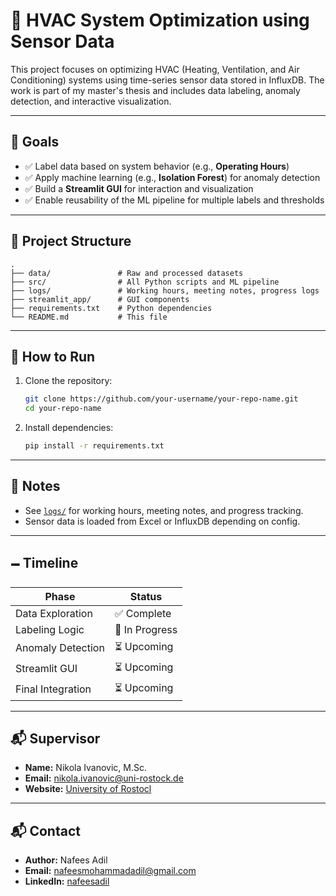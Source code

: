 
# 🏢 HVAC System Optimization using Sensor Data

This project focuses on optimizing HVAC (Heating, Ventilation, and Air Conditioning) systems using time-series sensor data stored in InfluxDB. The work is part of my master's thesis and includes data labeling, anomaly detection, and interactive visualization.

---

## 🚀 Goals

- ✅ Label data based on system behavior (e.g., **Operating Hours**)
- ✅ Apply machine learning (e.g., **Isolation Forest**) for anomaly detection
- ✅ Build a **Streamlit GUI** for interaction and visualization
- ✅ Enable reusability of the ML pipeline for multiple labels and thresholds

---

## 📁 Project Structure

```
.
├── data/               # Raw and processed datasets
├── src/                # All Python scripts and ML pipeline
├── logs/               # Working hours, meeting notes, progress logs
├── streamlit_app/      # GUI components
├── requirements.txt    # Python dependencies
└── README.md           # This file
```


---

## 🧪 How to Run

1. Clone the repository:

   ```bash
   git clone https://github.com/your-username/your-repo-name.git
   cd your-repo-name
   ```

2. Install dependencies:

   ```bash
   pip install -r requirements.txt
   ```


---

## 📝 Notes

- See [`logs/`](./logs/) for working hours, meeting notes, and progress tracking.
- Sensor data is loaded from Excel or InfluxDB depending on config.

---

## 🗕️ Timeline

| Phase             | Status         |
| ----------------- | -------------- |
| Data Exploration  | ✅ Complete     |
| Labeling Logic    | 🔄 In Progress |
| Anomaly Detection | ⏳ Upcoming     |
| Streamlit GUI     | ⏳ Upcoming     |
| Final Integration | ⏳ Upcoming     |


---

## 📬 Supervisor

- **Name:** Nikola Ivanovic, M.Sc.
- **Email:** [nikola.ivanovic@uni-rostock.de](mailto:nikola.ivanovic@uni-rostock.de)
- **Website:** [University of Rostocl](https://www.wirtschaftsinformatik.uni-rostock.de/lehrstuhl/team/wissenschaftliches-personal/nikola-ivanovic/)


---

## 📬 Contact

- **Author:** Nafees Adil
- **Email:** [nafeesmohammadadil@gmail.com](mailto:nafeesmohammadadil@gmail.com)
- **LinkedIn:** [nafeesadil](https://www.linkedin.com/in/nafeesadil/)
